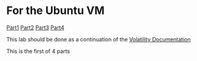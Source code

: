 # For the Ubuntu VM

[Part1](/courseFiles/Section_09-forensicsFundamentals/volatilityLab1.md) [Part2](/courseFiles/Section_09-forensicsFundamentals/volatilityLab2.md) [Part3](/courseFiles/Section_09-forensicsFundamentals/volatilityLab3.md) [Part4](/courseFiles/Section_09-forensicsFundamentals/volatilityLab4.md)

This lab should be done as a continuation of the [Volatility Documentation](/courseFiles/tools/Volatility.md)

This is the first of 4 parts
